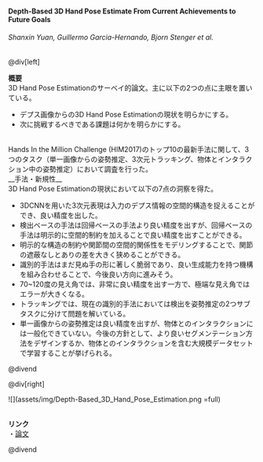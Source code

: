 #### Depth-Based 3D Hand Pose Estimate From Current Achievements to Future Goals
###### Shanxin Yuan, Guillermo Garcia-Hernando, Bjorn Stenger et al.

@div[left]

__概要__<br>
3D Hand Pose Estimationのサーベイ的論文。主に以下の2つの点に主眼を置いている。<br>
<ul>
  <li>デプス画像からの3D Hand Pose Estimationの現状を明らかにする。</li>
  <li>次に挑戦するべきである課題は何かを明らかにする。</li>
</ul><br>
Hands In the Million Challenge (HIM2017)のトップ10の最新手法に関して、3つのタスク（単一画像からの姿勢推定、3次元トラッキング、物体とインタラクション中の姿勢推定）において調査を行った。<br>
__手法・新規性__<br>
3D Hand Pose Estimationの現状において以下の7点の洞察を得た。<br>
<ul>
  <li>3DCNNを用いた3次元表現は入力のデプス情報の空間的構造を捉えることができ、良い精度を出した。</li>
  <li>検出ベースの手法は回帰ベースの手法より良い精度を出すが、回帰ベースの手法は明示的に空間的制約を加えることで良い精度を出すことができる。</li>
  <li>明示的な構造の制約や関節間の空間的関係性をモデリングすることで、関節の遮蔽なしとありの差を大きく狭めることができる。</li>
  <li>識別的手法はまだ見ぬ手の形に著しく脆弱であり、良い生成能力を持つ機構を組み合わせることで、今後良い方向に進みそう。</li>
  <li>70~120度の見え角では、非常に良い精度を出す一方で、極端な見え角ではエラーが大きくなる。</li>
  <li>トラッキングでは、現在の識別的手法においては検出を姿勢推定の2つサブタスクに分けて問題を解いている。</li>
  <li>単一画像からの姿勢推定は良い精度を出すが、物体とのインタラクションには一般化できていない。今後の方針として、より良いセグメンテーション方法をデザインするか、物体とのインタラクションを含む大規模データセットで学習することが挙げられる。</li>
</ul>

@divend

@div[right]

![](assets/img/Depth-Based_3D_Hand_Pose_Estimation.png =full)<br>
<br>

__リンク__<br>
・[論文](http://openaccess.thecvf.com/content_cvpr_2018/papers/Yuan_Depth-Based_3D_Hand_CVPR_2018_paper.pdf)<br>

@divend